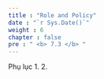 ```yaml
---
title : "Role and Policy"
date : "`r Sys.Date()`"
weight : 6
chapter : false
pre : " <b> 7.3 </b> "
---
```


Phụ lục
1. 
2. 